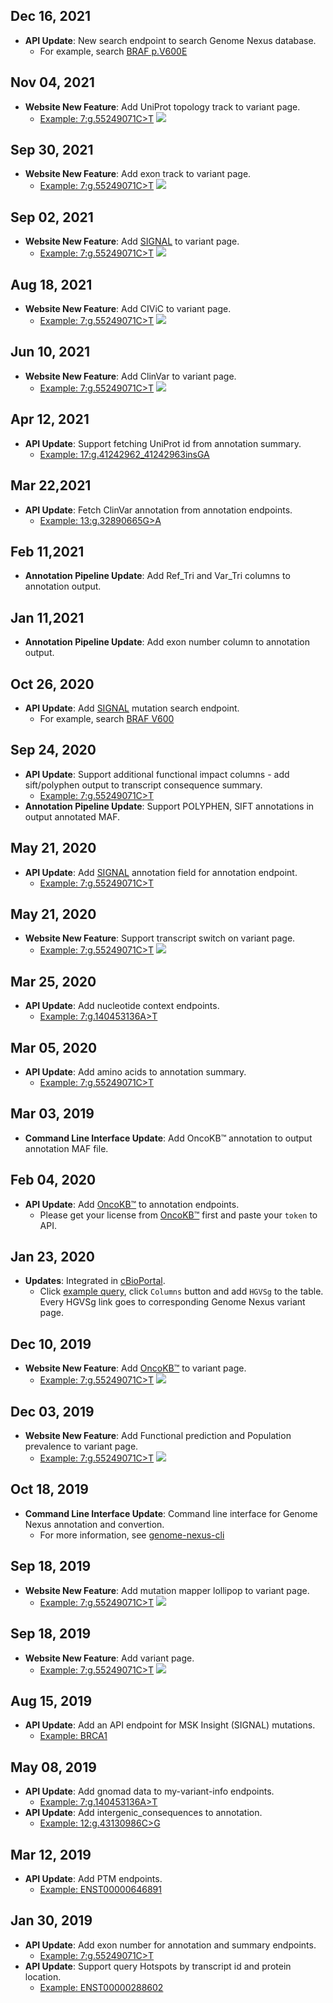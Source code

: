 ## Dec 16, 2021

-   **API Update**: New search endpoint to search Genome Nexus database.
    -   For example, search [BRAF p.V600E](https://www.genomenexus.org/search?keyword=BRAF%20p.V600E)

## Nov 04, 2021

-   **Website New Feature**: Add UniProt topology track to variant page.
    -   [Example: 7:g.55249071C>T](https://www.genomenexus.org/variant/7:g.55249071C%3ET)
        <img src="https://user-images.githubusercontent.com/16869603/148010730-e3d7463b-1cec-4b78-a0bc-2a7e7d8f65eb.png" />

## Sep 30, 2021

-   **Website New Feature**: Add exon track to variant page.
    -   [Example: 7:g.55249071C>T](https://www.genomenexus.org/variant/7:g.55249071C%3ET)
        <img src="https://user-images.githubusercontent.com/16869603/148010884-4ed57f8e-cb7b-4357-84b0-1a678a907f8d.png" />

## Sep 02, 2021

-   **Website New Feature**: Add [SIGNAL](https://www.signaldb.org/) to variant page.
    -   [Example: 7:g.55249071C>T](https://www.genomenexus.org/variant/7:g.55249071C%3ET)
        <img src="https://user-images.githubusercontent.com/16869603/148010990-431f5dc8-fec0-4d92-bfda-1d8039b88158.png" />

## Aug 18, 2021

-   **Website New Feature**: Add CIViC to variant page.
    -   [Example: 7:g.55249071C>T](https://www.genomenexus.org/variant/7:g.55249071C%3ET)
        <img src="https://user-images.githubusercontent.com/16869603/148011094-b9e51146-5e39-4730-b23f-d770036cd4b5.png" />

## Jun 10, 2021

-   **Website New Feature**: Add ClinVar to variant page.
    -   [Example: 7:g.55249071C>T](https://www.genomenexus.org/variant/7:g.55249071C%3ET)
        <img src="https://user-images.githubusercontent.com/16869603/148011187-29836206-5ddd-41ee-baee-15a00641b11e.png" />

## Apr 12, 2021

-   **API Update**: Support fetching UniProt id from annotation summary.
    -   [Example: 17:g.41242962_41242963insGA](https://www.genomenexus.org/annotation/17%3Ag.41242962_41242963insGA?fields=annotation_summary)

## Mar 22,2021

-   **API Update**: Fetch ClinVar annotation from annotation endpoints.
    -   [Example: 13:g.32890665G>A](https://www.genomenexus.org/annotation/13%3Ag.32890665G%3EA?fields=clinvar)

## Feb 11,2021

-   **Annotation Pipeline Update**: Add Ref_Tri and Var_Tri columns to annotation output.

## Jan 11,2021

-   **Annotation Pipeline Update**: Add exon number column to annotation output.

## Oct 26, 2020

-   **API Update**: Add [SIGNAL](https://www.signaldb.org/) mutation search endpoint.
    -   For example, search [BRAF V600](https://www.genomenexus.org/signal/search?keyword=BRAF%20V600)

## Sep 24, 2020

-   **API Update**: Support additional functional impact columns - add sift/polyphen output to transcript consequence summary.
    -   [Example: 7:g.55249071C>T](https://www.genomenexus.org/annotation/7%3Ag.55249071C%3ET?fields=annotation_summary)
-   **Annotation Pipeline Update**: Support POLYPHEN, SIFT annotations in output annotated MAF.

## May 21, 2020

-   **API Update**: Add [SIGNAL](https://www.signaldb.org/) annotation field for annotation endpoint.
    -   [Example: 7:g.55249071C>T](https://www.genomenexus.org/annotation/7%3Ag.55249071C%3ET?fields=signal)

## May 21, 2020

-   **Website New Feature**: Support transcript switch on variant page.
    -   [Example: 7:g.55249071C>T](https://www.genomenexus.org/variant/7:g.55249071C%3ET)
        <img src="https://user-images.githubusercontent.com/16869603/148014139-1974e152-edf1-4d95-9dd7-2ad52167e954.png" />

## Mar 25, 2020

-   **API Update**: Add nucleotide context endpoints.
    -   [Example: 7:g.140453136A>T](https://www.genomenexus.org/nucleotide_context/7%3Ag.140453136A%3ET)

## Mar 05, 2020

-   **API Update**: Add amino acids to annotation summary.
    -   [Example: 7:g.55249071C>T](https://www.genomenexus.org/annotation/7:g.55249071C%3ET?fields=annotation_summary)

## Mar 03, 2019

-   **Command Line Interface Update**: Add OncoKB™ annotation to output annotation MAF file.

## Feb 04, 2020

-   **API Update**: Add [OncoKB™](https://www.oncokb.org/) to annotation endpoints.
    -   Please get your license from [OncoKB™](https://www.oncokb.org/) first and paste your `token` to API.

## Jan 23, 2020

-   **Updates**: Integrated in [cBioPortal](https://www.cbioportal.org/). 
    -   Click [example query](https://www.cbioportal.org/results/mutations?cancer_study_list=ov_tcga_pub&cancer_study_id=ov_tcga_pub&genetic_profile_ids_PROFILE_MUTATION_EXTENDED=ov_tcga_pub_mutations&Z_SCORE_THRESHOLD=2.0&case_set_id=ov_tcga_pub_3way_complete&gene_list=BRCA1+BRCA2&gene_set_choice=user-defined-list), click `Columns` button and add `HGVSg` to the table. Every HGVSg link goes to corresponding Genome Nexus variant page.

## Dec 10, 2019

-   **Website New Feature**: Add [OncoKB™](https://www.oncokb.org/) to variant page.
    -   [Example: 7:g.55249071C>T](https://www.genomenexus.org/variant/7:g.55249071C%3ET)
        <img src="https://user-images.githubusercontent.com/16869603/148015041-92655b1f-a9c3-40d4-9c19-036ca7c1df89.png" />

## Dec 03, 2019

-   **Website New Feature**: Add Functional prediction and Population prevalence to variant page.
    -   [Example: 7:g.55249071C>T](https://www.genomenexus.org/variant/7:g.55249071C%3ET)
        <img src="https://user-images.githubusercontent.com/16869603/148015515-2fe48e0b-da87-4406-a46e-d877bf524bcb.png" />

## Oct 18, 2019

-   **Command Line Interface Update**: Command line interface for Genome Nexus annotation and convertion.
    -   For more information, see [genome-nexus-cli](https://github.com/genome-nexus/genome-nexus-cli)

## Sep 18, 2019

-   **Website New Feature**: Add mutation mapper lollipop to variant page.
    -   [Example: 7:g.55249071C>T](https://www.genomenexus.org/variant/7:g.55249071C%3ET)
        <img src="https://user-images.githubusercontent.com/16869603/148015718-c0cfe2bb-dc6a-4a7d-b4b6-71a65e3e635a.png" />

## Sep 18, 2019

-   **Website New Feature**: Add variant page.
    -   [Example: 7:g.55249071C>T](https://www.genomenexus.org/variant/7:g.55249071C%3ET)
        <img src="https://user-images.githubusercontent.com/16869603/148015822-887a52f4-bfa3-4ae9-b00d-7e27aff90bd3.png" />

## Aug 15, 2019

-   **API Update**: Add an API endpoint for MSK Insight (SIGNAL) mutations.
    -   [Example: BRCA1](https://www.genomenexus.org/signal/mutation?hugoGeneSymbol=BRCA1)

## May 08, 2019

-   **API Update**: Add gnomad data to my-variant-info endpoints.
    -   [Example: 7:g.140453136A>T](https://www.genomenexus.org/my_variant_info/variant/7%3Ag.140453136A%3ET)
-   **API Update**: Add intergenic_consequences to annotation.
    -   [Example: 12:g.43130986C>G](https://www.genomenexus.org/annotation/12%3Ag.43130986C%3EG)

## Mar 12, 2019

-   **API Update**: Add PTM endpoints.
    -   [Example: ENST00000646891](https://www.genomenexus.org/ptm/experimental?ensemblTranscriptId=ENST00000646891)

## Jan 30, 2019

-   **API Update**: Add exon number for annotation and summary endpoints.
    -   [Example: 7:g.55249071C>T](https://www.genomenexus.org/annotation/7:g.55249071C%3ET?fields=annotation_summary)
-   **API Update**: Support query Hotspots by transcript id and protein location.
    -   [Example: ENST00000288602](https://www.genomenexus.org/cancer_hotspots/transcript/ENST00000288602)
